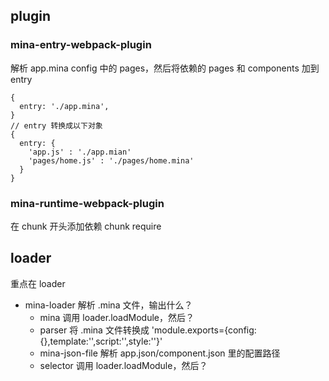 ## plugin
###  mina-entry-webpack-plugin
解析 app.mina config 中的 pages，然后将依赖的 pages 和 components 加到 entry 

```
{
  entry: './app.mina',
}
// entry 转换成以下对象
{
  entry: {
    'app.js' : './app.mian'
    'pages/home.js' : './pages/home.mina'
  }
}
```

### mina-runtime-webpack-plugin
在 chunk 开头添加依赖 chunk require 

## loader
重点在 loader

- mina-loader 解析 .mina 文件，输出什么？
  - mina 调用 loader.loadModule，然后？
  - parser 将 .mina 文件转换成 'module.exports={config:{},template:'',script:'',style:''}'
  - mina-json-file 解析 app.json/component.json 里的配置路径
  - selector 调用 loader.loadModule，然后？
